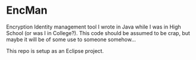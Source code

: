 EncMan
======

Encryption Identity management tool I wrote in Java while I was in
High School (or was I in College?). This code should be assumed to
be crap, but maybe it will be of some use to someone somehow...

This repo is setup as an Eclipse project.

